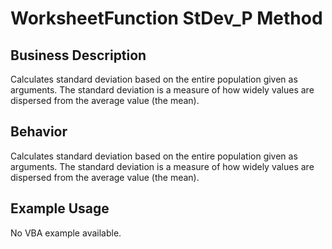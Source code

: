# WorksheetFunction StDev_P Method

## Business Description
Calculates standard deviation based on the entire population given as arguments. The standard deviation is a measure of how widely values are dispersed from the average value (the mean).

## Behavior
Calculates standard deviation based on the entire population given as arguments. The standard deviation is a measure of how widely values are dispersed from the average value (the mean).

## Example Usage
No VBA example available.